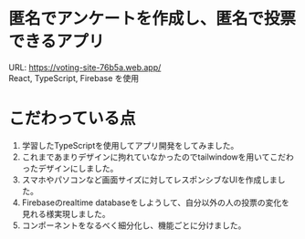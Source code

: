 # 匿名でアンケートを作成し、匿名で投票できるアプリ
URL: https://voting-site-76b5a.web.app/ </br>
React, TypeScript, Firebase を使用
# こだわっている点
1. 学習したTypeScriptを使用してアプリ開発をしてみました。</br>
2. これまであまりデザインに拘れていなかったのでtailwindowを用いてこだわったデザインにしました。</br>
3. スマホやパソコンなど画面サイズに対してレスポンシブなUIを作成しました。</br>
4. Firebaseのrealtime databaseをしようして、自分以外の人の投票の変化を見れる様実現しました。</br>
5. コンポーネントをなるべく細分化し、機能ごとに分けました。</br>
